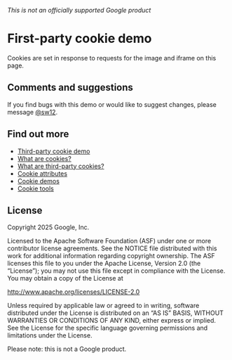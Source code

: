 *This is not an officially supported Google product*

# First-party cookie demo

Cookies are set in response to requests for the image and iframe on this page.

## Comments and suggestions

If you find bugs with this demo or would like to suggest changes, please message [@sw12](https//twitter.com/sw12).

## Find out more

- [Third-party cookie demo](https://1pc.glitch.me)
- [What are cookies?](https://goo.gle/cookies)
- [What are third-party cookies?](https://goo.gle/3pc)
- [Cookie attributes](https://goo.gle/cookie-attributes)
- [Cookie demos](https://goo.gle/cookie-demos)
- [Cookie tools](https://goo.gle/cookie-tools)

## License

Copyright 2025 Google, Inc.

Licensed to the Apache Software Foundation (ASF) under one or more contributor license agreements. See the NOTICE file distributed with this work for additional information regarding copyright ownership. The ASF licenses this file to you under the Apache License, Version 2.0 (the “License”); you may not use this file except in compliance with the License. You may obtain a copy of the License at

http://www.apache.org/licenses/LICENSE-2.0

Unless required by applicable law or agreed to in writing, software distributed under the License is distributed on an “AS IS” BASIS, WITHOUT WARRANTIES OR CONDITIONS OF ANY KIND, either express or implied. See the License for the specific language governing permissions and limitations under the License.

Please note: this is not a Google product.

